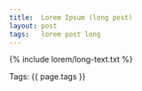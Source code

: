 ```yaml
---
title:  Lorem Ipsum (long post)
layout: post
tags:   lorem post long
---
```


{% include lorem/long-text.txt %}      

Tags: {{ page.tags }}

